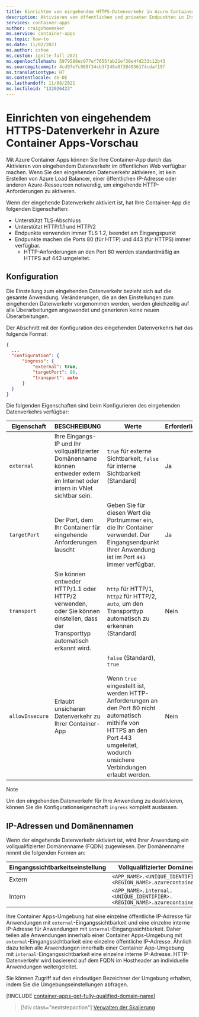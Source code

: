 ```yaml
---
title: Einrichten von eingehendem HTTPS-Datenverkehr in Azure Container Apps-Vorschau
description: Aktivieren von öffentlichen und privaten Endpunkten in Ihrer App mit Azure Container Apps
services: container-apps
author: craigshoemaker
ms.service: container-apps
ms.topic: how-to
ms.date: 11/02/2021
ms.author: cshoe
ms.custom: ignite-fall-2021
ms.openlocfilehash: 5979588ec977ef7655fab21ef30e4fd233c12b43
ms.sourcegitcommit: 4cd97e7c960f34cb3f248a0f384956174cdaf19f
ms.translationtype: HT
ms.contentlocale: de-DE
ms.lasthandoff: 11/08/2021
ms.locfileid: "132026423"
---
```

# <a name="set-up-https-ingress-in-azure-container-apps-preview"></a>Einrichten von eingehendem HTTPS-Datenverkehr in Azure Container Apps-Vorschau

Mit Azure Container Apps können Sie Ihre Container-App durch das Aktivieren von eingehendem Datenverkehr im öffentlichen Web verfügbar machen. Wenn Sie den eingehenden Datenverkehr aktivieren, ist kein Erstellen von Azure Load Balancer, einer öffentlichen IP-Adresse oder anderen Azure-Ressourcen notwendig, um eingehende HTTP-Anforderungen zu aktiveren.

Wenn der eingehende Datenverkehr aktiviert ist, hat Ihre Container-App die folgenden Eigenschaften:

- Unterstützt TLS-Abschluss
- Unterstützt HTTP/1.1 und HTTP/2
- Endpunkte verwenden immer TLS 1.2, beendet am Eingangspunkt
- Endpunkte machen die Ports 80 (für HTTP) und 443 (für HTTPS) immer verfügbar.
  - HTTP-Anforderungen an den Port 80 werden standardmäßig an HTTPS auf 443 umgeleitet.

## <a name="configuration"></a>Konfiguration

Die Einstellung zum eingehenden Datenverkehr bezieht sich auf die gesamte Anwendung. Veränderungen, die an den Einstellungen zum eingehenden Datenverkehr vorgenommen werden, werden gleichzeitig auf alle Überarbeitungen angewendet und generieren keine neuen Überarbeitungen.

Der Abschnitt mit der Konfiguration des eingehenden Datenverkehrs hat das folgende Format:

```json
{
  ...
  "configuration": {
      "ingress": {
          "external": true,
          "targetPort": 80,
          "transport": auto
      }
  }
}
```

Die folgenden Eigenschaften sind beim Konfigurieren des eingehenden Datenverkehrs verfügbar:

| Eigenschaft | BESCHREIBUNG | Werte | Erforderlich |
|---|---|---|---|
| `external` | Ihre Eingangs-IP und Ihr vollqualifizierter Domänenname können entweder extern im Internet oder intern in VNet sichtbar sein. |`true` für externe Sichtbarkeit, `false` für interne Sichtbarkeit (Standard) | Ja |
| `targetPort` | Der Port, dem Ihr Container für eingehende Anforderungen lauscht | Geben Sie für diesen Wert die Portnummer ein, die Ihr Container verwendet. Der Eingangsendpunkt Ihrer Anwendung ist im Port `443` immer verfügbar. | Ja |
| `transport` | Sie können entweder HTTP/1.1 oder HTTP/2 verwenden, oder Sie können einstellen, dass der Transporttyp automatisch erkannt wird. | `http` für HTTP/1, `http2` für HTTP/2, `auto`, um den Transporttyp automatisch zu erkennen (Standard) | Nein |
| `allowInsecure` | Erlaubt unsicheren Datenverkehr zu Ihrer Container-App | `false` (Standard), `true`<br><br>Wenn `true` eingestellt ist, werden HTTP-Anforderungen an den Port 80 nicht automatisch mithilfe von HTTPS an den Port 443 umgeleitet, wodurch unsichere Verbindungen erlaubt werden. | Nein |

> [!NOTE]
> Um den eingehenden Datenverkehr für Ihre Anwendung zu deaktivieren, können Sie die Konfigurationseigenschaft `ingress` komplett auslassen.

## <a name="ip-addresses-and-domain-names"></a>IP-Adressen und Domänennamen

Wenn der eingehende Datenverkehr aktiviert ist, wird Ihrer Anwendung ein vollqualifizierter Domänenname (FQDN) zugewiesen. Der Domänenname nimmt die folgenden Formen an:

|Eingangssichtbarkeitseinstellung | Vollqualifizierter Domänenname |
|---|---|
| Extern | `<APP_NAME>.<UNIQUE_IDENTIFIER>.<REGION_NAME>.azurecontainerapps.io`|
| Intern | `<APP_NAME>.internal.<UNIQUE_IDENTIFIER>.<REGION_NAME>.azurecontainerapps.io` |

Ihre Container Apps-Umgebung hat eine einzelne öffentliche IP-Adresse für Anwendungen mit `external`-Eingangssichtbarkeit und eine einzelne interne IP-Adresse für Anwendungen mit `internal`-Eingangssichtbarkeit. Daher teilen alle Anwendungen innerhalb einer Container Apps-Umgebung mit `external`-Eingangssichtbarkeit eine einzelne öffentliche IP-Adresse. Ähnlich dazu teilen alle Anwendungen innerhalb einer Container App-Umgebung mit `internal`-Eingangssichtbarkeit eine einzelne interne IP-Adresse. HTTP-Datenverkehr wird basierend auf dem FQDN im Hostheader an individuelle Anwendungen weitergeleitet.

Sie können Zugriff auf den eindeutigen Bezeichner der Umgebung erhalten, indem Sie die Umgebungseinstellungen abfragen.

[!INCLUDE [container-apps-get-fully-qualified-domain-name](../../includes/container-apps-get-fully-qualified-domain-name.md)]

> [!div class="nextstepaction"]
> [Verwalten der Skalierung](scale-app.md)
